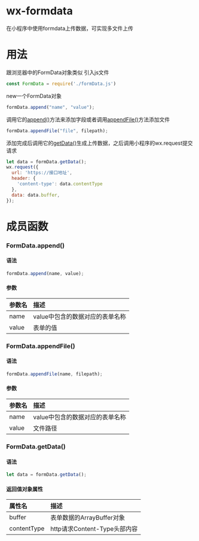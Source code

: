 # wx-formdata
在小程序中使用formdata上传数据，可实现多文件上传

# 用法
跟浏览器中的FormData对象类似
引入js文件
```js
const FormData = require('./formData.js')
```
new一个FormData对象
```js
formData.append("name", "value");
```
调用它的[append()](#formdataappend)方法来添加字段或者调用[appendFile()](#formdataappendfile)方法添加文件
```js
formData.appendFile("file", filepath);
```
添加完成后调用它的[getData()](#formdatagetdata)生成上传数据，之后调用小程序的wx.request提交请求
```js
let data = formData.getData();
wx.request({
  url: 'https://接口地址',
  header: {
    'content-type': data.contentType
  },
  data: data.buffer,
});
```

# 成员函数
### FormData.append()
#### 语法
```js
formData.append(name, value);
```
#### 参数
| 参数名 | 描述 |
| :---------- | :-----------|
| name | value中包含的数据对应的表单名称 |
| value | 表单的值 |

### FormData.appendFile()
#### 语法
```js
formData.appendFile(name, filepath);
```
#### 参数
| 参数名 | 描述 |
| :---------- | :-----------|
| name | value中包含的数据对应的表单名称 |
| value | 文件路径 | 

### FormData.getData()
#### 语法
```js
let data = formData.getData();
```
#### 返回值对象属性
| 属性名 | 描述 |
| :---------- | :-----------|
| buffer | 表单数据的ArrayBuffer对象 |
| contentType | http请求Content-Type头部内容 | 
